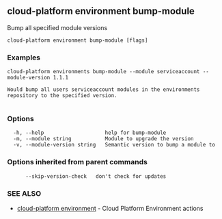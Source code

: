 ## cloud-platform environment bump-module

Bump all specified module versions

```
cloud-platform environment bump-module [flags]
```

### Examples

```
cloud-platform environments bump-module --module serviceaccount --module-version 1.1.1

Would bump all users serviceaccount modules in the environments repository to the specified version.
	
```

### Options

```
  -h, --help                    help for bump-module
  -m, --module string           Module to upgrade the version
  -v, --module-version string   Semantic version to bump a module to
```

### Options inherited from parent commands

```
      --skip-version-check   don't check for updates
```

### SEE ALSO

* [cloud-platform environment](cloud-platform_environment.md)	 - Cloud Platform Environment actions

